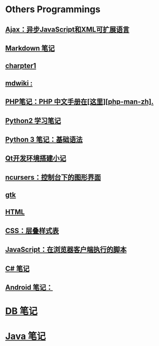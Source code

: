# Others Programmings 

## [Ajax：异步JavaScript和XML可扩展语言](others/ajax.md)
## [Markdown 笔记](others/markdown.md)
## [charpter1](others/docbook.md)
## [mdwiki :](others/mdwiki.md)
## [PHP笔记：PHP 中文手册在[这里][php-man-zh].](others/php.md)
## [Python2 学习笔记](others/python2.md)
## [Python 3 笔记：基础语法](others/python3.md)
## [Qt开发环境搭建小记](others/qt.md)
## [ncursers：控制台下的图形界面](others/ncurses.md)
## [gtk](others/gtk.md)
## [HTML](others/html.md)
## [CSS：层叠样式表](others/css.md)
## [JavaScript：在浏览器客户端执行的脚本](others/js.md)
## [C# 笔记](others/c#.md)
## [Android 笔记：](others/android.md)
# [DB 笔记](others/db.md)
# [Java 笔记](others/java.md)
